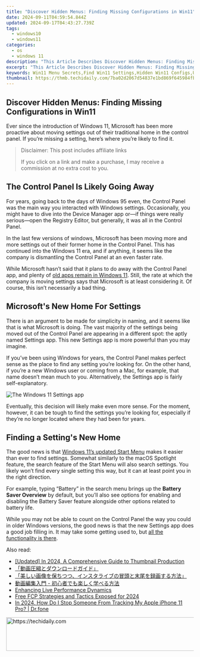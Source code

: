 ```yaml
---
title: "Discover Hidden Menus: Finding Missing Configurations in Win11"
date: 2024-09-11T04:59:54.844Z
updated: 2024-09-17T04:43:27.739Z
tags:
  - windows10
  - windows11
categories:
  - os
  - windows 11
description: "This Article Describes Discover Hidden Menus: Finding Missing Configurations in Win11"
excerpt: "This Article Describes Discover Hidden Menus: Finding Missing Configurations in Win11"
keywords: Win11 Menu Secrets,Find Win11 Settings,Hidden Win11 Configs,Uncover Windows Menus,Missing Window Options,Explore Win11 Features,Locate Lost Windows Prefs
thumbnail: https://thmb.techidaily.com/7ba02d2067d54837e1bd869f645984fb69141a6a34b2694ff1529f9b0220b04e.jpg
---
```


## Discover Hidden Menus: Finding Missing Configurations in Win11

 Ever since the introduction of Windows 11, Microsoft has been more proactive about moving settings out of their traditional home in the control panel. If you’re missing a setting, here’s where you’re likely to find it.

>  Disclaimer: This post includes affiliate links
>
>  If you click on a link and make a purchase, I may receive a commission at no extra cost to you.
>

## The Control Panel Is Likely Going Away

 For years, going back to the days of Windows 95 even, the Control Panel was the main way you interacted with Windows settings. Occasionally, you might have to dive into the Device Manager app or—if things were really serious—open the Registry Editor, but generally, it was all in the Control Panel.

 In the last few versions of windows, Microsoft has been moving more and more settings out of their former home in the Control Panel. This has continued into the Windows 11 era, and if anything, it seems like the company is dismantling the Control Panel at an even faster rate.

 While Microsoft hasn’t said that it plans to do away with the Control Panel app, and plenty of [old apps remain in Windows 11](https://www.makeuseof.com/ancient-windows-features-still-in-windows-11/). Still, the rate at which the company is moving settings says that Microsoft is at least considering it. Of course, this isn’t necessarily a bad thing.

## Microsoft's New Home For Settings

 There is an argument to be made for simplicity in naming, and it seems like that is what Microsoft is doing. The vast majority of the settings being moved out of the Control Panel are appearing in a different spot: the aptly named Settings app. This new Settings app is more powerful than you may imagine.

 If you’ve been using Windows for years, the Control Panel makes perfect sense as the place to find any setting you’re looking for. On the other hand, if you’re a new Windows user or coming from a Mac, for example, that name doesn’t mean much to you. Alternatively, the Settings app is fairly self-explanatory.

![The Windows 11 Settings app](https://static1.makeuseofimages.com/wordpress/wp-content/uploads/2024/04/the-windows-11-settings-app.jpg)

 Eventually, this decision will likely make even more sense. For the moment, however, it can be tough to find the settings you’re looking for, especially if they’re no longer located where they had been for years.

## Finding a Setting's New Home

 The good news is that [Windows 11’s updated Start Menu](https://www.makeuseof.com/ways-use-windows-11-start-menu/) makes it easier than ever to find settings. Somewhat similarly to the macOS Spotlight feature, the search feature of the Start Menu will also search settings. You likely won’t find every single setting this way, but it can at least point you in the right direction.

 For example, typing “Battery” in the search menu brings up the **Battery Saver Overview** by default, but you’ll also see options for enabling and disabling the Battery Saver feature alongside other options related to battery life.

 While you may not be able to count on the Control Panel the way you could in older Windows versions, the good news is that the new Settings app does a good job filling in. It may take some getting used to, but [all the functionality is there](https://www.makeuseof.com/windows-11-enhanced-settings-app-guide/).

<span class="atpl-alsoreadstyle">Also read:</span>
<div><ul>
<li><a href="https://vimeo-videos.techidaily.com/updated-in-2024-a-comprehensive-guide-to-thumbnail-production/"><u>[Updated] In 2024, A Comprehensive Guide to Thumbnail Production</u></a></li>
<li><a href="https://win11.techidaily.com/44cm5yuv55s75zyn57iu44go44oa44km44oz44ot44o844oj44ks44kk44oj44cn/"><u>「動画圧縮とダウンロードガイド」</u></a></li>
<li><a href="https://win11.techidaily.com/44cm576o44gx44ge55s75yop44ks5lplusd44gh44gk44gk44cb44kk44oz44k544k44op44kk44ow44gu5yas6act44go5pyr5bcplus44ks6yyy55s744gz44kl5pa55rov44cn/"><u>「美しい画像を保ちつつ、インスタライブの冒頭と末尾を録画する方法」</u></a></li>
<li><a href="https://win11.techidaily.com/5yuv55s757eo6zug5ywl6zaaic0g5yid5bplusd6icf44gn44kc5qw944gx44gp5a2m44g544kl5pa55rov/"><u>動画編集入門 - 初心者でも楽しく学べる方法</u></a></li>
<li><a href="https://extra-lessons.techidaily.com/enhancing-live-performance-dynamics/"><u>Enhancing Live Performance Dynamics</u></a></li>
<li><a href="https://some-knowledge.techidaily.com/free-fcp-strategies-and-tactics-exposed-for-2024/"><u>Free FCP Strategies and Tactics Exposed for 2024</u></a></li>
<li><a href="https://ios-location-track.techidaily.com/in-2024-how-do-i-stop-someone-from-tracking-my-apple-iphone-11-pro-drfone-by-drfone-virtual-ios/"><u>In 2024, How Do I Stop Someone From Tracking My Apple iPhone 11 Pro? | Dr.fone</u></a></li>
</ul></div>

<ins class="adsbygoogle"
      style="display:block"
      data-ad-client="ca-pub-7571918770474297"
      data-ad-slot="8358498916"
      data-ad-format="auto"
      data-full-width-responsive="true"></ins>
    

<!-- affiliate ads begin -->
<a href="https://appsumo.8odi.net/c/5597632/2123727/7443" target="_top" id="2123727">
  <img src="//a.impactradius-go.com/display-ad/7443-2123727" border="0" alt="https://techidaily.com" width="728" height="90"/>
</a>
<img height="0" width="0" src="https://appsumo.8odi.net/i/5597632/2123727/7443" style="position:absolute;visibility:hidden;" border="0" />
<!-- affiliate ads end -->

